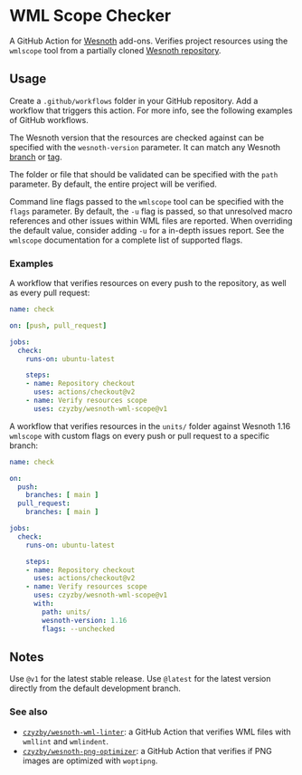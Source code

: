 # WML Scope Checker

A GitHub Action for [Wesnoth](https://www.wesnoth.org/) add-ons.
Verifies project resources using the `wmlscope` tool from a partially
cloned [Wesnoth repository](https://github.com/wesnoth/wesnoth).

## Usage

Create a `.github/workflows` folder in your GitHub repository.
Add a workflow that triggers this action. For more info, see
the following examples of GitHub workflows.

The Wesnoth version that the resources are checked against can
be specified with the `wesnoth-version` parameter. It can match
any Wesnoth [branch](https://github.com/wesnoth/wesnoth/branches)
or [tag](https://github.com/wesnoth/wesnoth/tags).

The folder or file that should be validated can be specified with
the `path` parameter. By default, the entire project will be verified.

Command line flags passed to the `wmlscope` tool can be specified
with the `flags` parameter. By default, the `-u` flag is passed,
so that unresolved macro references and other issues within WML files
are reported. When overriding the default value, consider adding `-u`
for a in-depth issues report. See the `wmlscope` documentation for
a complete list of supported flags.

### Examples

A workflow that verifies resources on every push to the repository,
as well as every pull request:

```yaml
name: check

on: [push, pull_request]

jobs:
  check:
    runs-on: ubuntu-latest

    steps:
    - name: Repository checkout
      uses: actions/checkout@v2
    - name: Verify resources scope
      uses: czyzby/wesnoth-wml-scope@v1
```


A workflow that verifies resources in the `units/` folder against
Wesnoth 1.16 `wmlscope` with custom flags on every push or pull
request to a specific branch:

```yaml
name: check

on:
  push:
    branches: [ main ]
  pull_request:
    branches: [ main ]

jobs:
  check:
    runs-on: ubuntu-latest

    steps:
    - name: Repository checkout
      uses: actions/checkout@v2
    - name: Verify resources scope
      uses: czyzby/wesnoth-wml-scope@v1
      with:
        path: units/
        wesnoth-version: 1.16
        flags: --unchecked
```

## Notes

Use `@v1` for the latest stable release. Use `@latest` for the latest
version directly from the default development branch.

### See also

* [`czyzby/wesnoth-wml-linter`](https://github.com/czyzby/wesnoth-wml-linter):
a GitHub Action that verifies WML files with `wmllint` and `wmlindent`.
* [`czyzby/wesnoth-png-optimizer`](https://github.com/czyzby/wesnoth-png-optimizer):
a GitHub Action that verifies if PNG images are optimized with `woptipng`.
